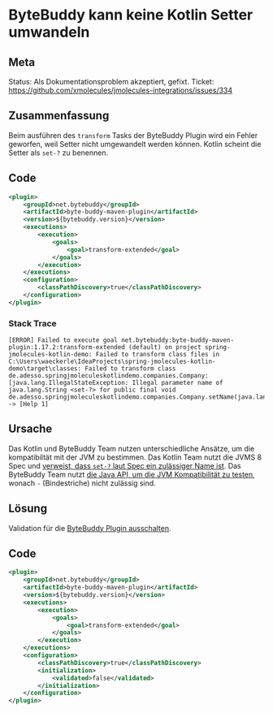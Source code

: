 # ByteBuddy kann keine Kotlin Setter umwandeln

## Meta
Status: Als Dokumentationsproblem akzeptiert, gefixt.
Ticket: https://github.com/xmolecules/jmolecules-integrations/issues/334

## Zusammenfassung
Beim ausführen des `transform` Tasks der ByteBuddy Plugin wird ein Fehler geworfen, weil Setter nicht umgewandelt werden können. Kotlin scheint die Setter als `set-?` zu benennen.

## Code
```xml
<plugin>  
	<groupId>net.bytebuddy</groupId>  
	<artifactId>byte-buddy-maven-plugin</artifactId>  
	<version>${bytebuddy.version}</version>  
	<executions>
		<execution>  
			<goals>  
				<goal>transform-extended</goal>  
			</goals>  
		</execution>  
	</executions>  
	<configuration>                    
		<classPathDiscovery>true</classPathDiscovery>   
	</configuration>  
</plugin>
```

### Stack Trace
```log
[ERROR] Failed to execute goal net.bytebuddy:byte-buddy-maven-plugin:1.17.2:transform-extended (default) on project spring-jmolecules-kotlin-demo: Failed to transform class files in C:\Users\waeckerle\IdeaProjects\spring-jmolecules-kotlin-demo\target\classes: Failed to transform class de.adesso.springjmoleculeskotlindemo.companies.Company: [java.lang.IllegalStateException: Illegal parameter name of java.lang.String <set-?> for public final void de.adesso.springjmoleculeskotlindemo.companies.Company.setName(java.lang.String)] -> [Help 1]

```

## Ursache
Das Kotlin und ByteBuddy Team nutzen unterschiedliche Ansätze, um die kompatibiltät mit der JVM zu bestimmen. Das Kotlin Team nutzt die JVMS 8 Spec und [verweist, dass `set-?` laut Spec ein zulässiger Name ist](https://youtrack.jetbrains.com/issue/KT-38547/Generated-setter-parameter-name-has-invalid-symbols-with-javap#focus=Comments-27-4122309.0-0). Das ByteBuddy Team nutzt [die Java API, um die JVM Kompatibilität zu testen](https://github.com/raphw/byte-buddy/issues/843#issuecomment-623182456), wonach `-` (Bindestriche) nicht zulässig sind.
## Lösung

Validation für die [ByteBuddy Plugin ausschalten](https://github.com/raphw/byte-buddy/issues/843#issuecomment-1295765507).

## Code
```xml
<plugin>  
    <groupId>net.bytebuddy</groupId>  
    <artifactId>byte-buddy-maven-plugin</artifactId>  
    <version>${bytebuddy.version}</version>  
    <executions>
		<execution>  
            <goals>  
                <goal>transform-extended</goal>  
            </goals>  
        </execution>  
    </executions>  
    <configuration>        
	    <classPathDiscovery>true</classPathDiscovery>  
        <initialization>            
	        <validated>false</validated>  
        </initialization>  
    </configuration>  
</plugin>
```

